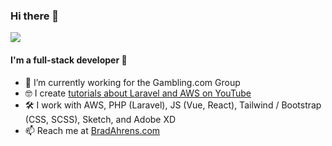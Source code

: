 ### Hi there 👋

![](https://komarev.com/ghpvc/?username=brada1703&color=green)

#### I'm a full-stack developer 👻

- 👔  I’m currently working for the Gambling.com Group
- 🤓  I create [tutorials about Laravel and AWS on YouTube](https://www.youtube.com/c/BradleyAhrens)
- 🛠️  I work with AWS, PHP (Laravel), JS (Vue, React), Tailwind / Bootstrap (CSS, SCSS), Sketch, and Adobe XD
- 📫  Reach me at [BradAhrens.com](https://www.bradahrens.com/)

<!--
**brada1703/brada1703** is a ✨ _special_ ✨ repository because its `README.md` (this file) appears on your GitHub profile.

Here are some ideas to get you started:

- 🔭 I’m currently working on ...
- 🌱 I’m currently learning ...
- 👯 I’m looking to collaborate on ...
- 🤔 I’m looking for help with ...
- 💬 Ask me about ...
- 📫 How to reach me: ...
- 😄 Pronouns: ...
- ⚡ Fun fact: ...
-->
